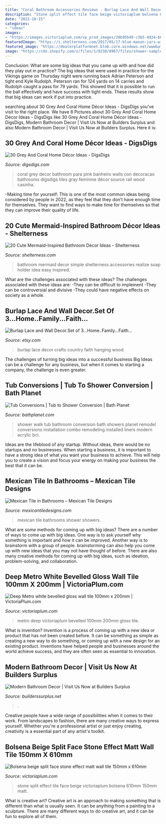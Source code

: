 ```yaml
---
title: "Coral Bathroom Accessories Reviews - Burlap Lace And Wall Decor.set Of 3...home..family...faith..."
description: "Stone split effect tile face beige victoriaplum bolsena 610mm 150mm matt"
date: "2022-10-15"
categories:
- "ideas"
images:
- "https://images.victoriaplum.com/vp_prod_images/29b95b49-c3b5-4924-b6d6-4fbc4c2b8268.jpg?auto=format%2Ccompress&amp;q=55&amp;w=600"
featuredImage: "https://i.shelterness.com/2017/05/17-blue-mason-jars-with-twine-and-starfish-decor-for-stroing-bathroom-supplies.jpg"
featured_image: "https://dealerplatformnet.blob.core.windows.net/wwwbathplanetcom/gallery/original/a74a168b-eae4-49eb-bb6a-aeeb72d07ff7.jpg"
image: "https://cdn.shopify.com/s/files/1/0230/8967/files/shower-sample-2.jpg?7287331952856615955"
---
```



Conclusion: What are some big ideas that you came up with and how did they play out in practice?
The big ideas that were used in practice for the Vikings game on Thursday night were running back Adrian Peterson and tight end Kyle Rudolph. Peterson ran for 124 yards on 14 carries and Rudolph caught a pass for 79 yards. This showed that it is possible to run the ball effectively and have success with tight ends. These results show that big ideas can work if put into practice.

	

		
searching about 30 Grey And Coral Home Décor Ideas - DigsDigs you've visit to the right place. We have 8 Pictures about 30 Grey And Coral Home Décor Ideas - DigsDigs like 30 Grey And Coral Home Décor Ideas - DigsDigs, Modern Bathroom Decor | Visit Us Now at Builders Surplus and also Modern Bathroom Decor | Visit Us Now at Builders Surplus. Here it is:
		
    
## 30 Grey And Coral Home Décor Ideas - DigsDigs

<img loading=lazy src="http://www.digsdigs.com/photos/grey-and-coral-home-decor-ideas-18-554x692.jpg" onerror="this.onerror=null;this.src='https://tse3.mm.bing.net/th?id=OIP.eOBhK84C6n8yx3PG4wvgjAHaJQ&amp;pid=15.1';" alt="30 Grey And Coral Home Décor Ideas - DigsDigs">

_Source: digsdigs.com_

>coral grey decor bathroom para pink banheiro walls con decoracao bathrooms digsdigs tiles gray feminine décor source rail wood casinha. 

	

-Making time for yourself: This is one of the most common ideas being considered by people in 2022, as they feel that they don’t have enough time for themselves. They want to find ways to make time for themselves so that they can improve their quality of life.

    
## 20 Cute Mermaid-Inspired Bathroom Décor Ideas - Shelterness

<img loading=lazy src="https://i.shelterness.com/2017/05/17-blue-mason-jars-with-twine-and-starfish-decor-for-stroing-bathroom-supplies.jpg" onerror="this.onerror=null;this.src='https://tse2.mm.bing.net/th?id=OIP.35y6bemqGDbSMQvLNuZTegHaKH&amp;pid=15.1';" alt="20 Cute Mermaid-Inspired Bathroom Décor Ideas - Shelterness">

_Source: shelterness.com_

>bathroom mermaid decor simple shelterness accessories realize soap holder idea easy inspired. 

	

What are the challenges associated with these ideas?
The challenges associated with these ideas are: 
-They can be difficult to implement
-They can be controversial and divisive
-They could have negative effects on society as a whole.

    
## Burlap Lace And Wall Decor.Set Of 3...Home..Family...Faith...

<img loading=lazy src="https://img0.etsystatic.com/009/0/6402989/il_fullxfull.418325968_b65z.jpg" onerror="this.onerror=null;this.src='https://tse3.mm.bing.net/th?id=OIP.s4NSIPBbvB69dz25GN_swgHaLH&amp;pid=15.1';" alt="Burlap Lace and Wall Decor.Set of 3...Home..Family...Faith...">

_Source: etsy.com_

>burlap lace decor crafts country faith hanging wood. 

	

The challenges of turning big ideas into a successful business
Big Ideas can be a challenge for any business, but when it comes to starting a company, the challenge is even greater.

    
## Tub Conversions | Tub To Shower Conversion | Bath Planet

<img loading=lazy src="https://dealerplatformnet.blob.core.windows.net/wwwbathplanetcom/gallery/original/a74a168b-eae4-49eb-bb6a-aeeb72d07ff7.jpg" onerror="this.onerror=null;this.src='https://tse4.mm.bing.net/th?id=OIP.Rp5CoDyVZzlZnMjcRIR6OAHaLL&amp;pid=15.1';" alt="Tub Conversions | Tub to Shower Conversion | Bath Planet">

_Source: bathplanet.com_

>shower walk tub bathroom conversion bath showers planet remodel conversions installation combo remodeling installed liners modern acrylic bci. 

	

Ideas are the lifeblood of any startup. Without ideas, there would be no startups and no businesses. When starting a business, it is important to have a strong idea of what you want your business to achieve. This will help you to create a vision and focus your energy on making your business the best that it can be.

    
## Mexican Tile In Bathrooms – Mexican Tile Designs

<img loading=lazy src="https://cdn.shopify.com/s/files/1/0230/8967/files/shower-sample-2.jpg?7287331952856615955" onerror="this.onerror=null;this.src='https://tse1.mm.bing.net/th?id=OIP.SoegeUnjG9D9R-XHlegu5AAAAA&amp;pid=15.1';" alt="Mexican Tile in Bathrooms – Mexican Tile Designs">

_Source: mexicantiledesigns.com_

>mexican tile bathrooms shower showers. 

	

What are some methods for coming up with big ideas?
There are a number of ways to come up with big ideas. One way is to ask yourself why something is important and how it can be improved. Another way is to brainstorm with a group of people. brainstorming can also help you come up with new ideas that you may not have thought of before. There are also many creative methods for coming up with big ideas, such as ideation, problem-solving, and collaboration.

    
## Deep Metro White Bevelled Gloss Wall Tile 100mm X 200mm | VictoriaPlum.com

<img loading=lazy src="https://images.victoriaplum.com/vp_prod_images/471f361f-a8b3-45e7-bd9f-898767c2af2d.jpg?auto=format%2Ccompress&amp;q=55&amp;w=600" onerror="this.onerror=null;this.src='https://tse2.mm.bing.net/th?id=OIP.qYjuTQ9FodyT_iUA3WFuDwHaHa&amp;pid=15.1';" alt="Deep Metro white bevelled gloss wall tile 100mm x 200mm | VictoriaPlum.com">

_Source: victoriaplum.com_

>metro deep victoriaplum bevelled 100mm 200mm gloss tile. 

	

What is invention?
Invention is a process of coming up with a new idea or product that has not been created before. It can be something as simple as creating a new way to do something, or coming up with a new design for an existing product. Inventions have helped people and businesses around the world achieve success, and they are often seen as essential to innovation.

    
## Modern Bathroom Decor | Visit Us Now At Builders Surplus

<img loading=lazy src="https://www.builderssurplus.net/wp-content/uploads/2020/01/modern-minimalist-bathroom.jpg" onerror="this.onerror=null;this.src='https://tse4.mm.bing.net/th?id=OIP.v8BlaeaXEIpQ0RtvJYOIQAHaE7&amp;pid=15.1';" alt="Modern Bathroom Decor | Visit Us Now at Builders Surplus">

_Source: builderssurplus.net_

>. 

	

Creative people have a wide range of possibilities when it comes to their work. From landscapes to fashion, there are many creative ways to express yourself. Whether you're a professional artist or just enjoy creating, creativity is a essential part of any artist's toolkit.

    
## Bolsena Beige Split Face Stone Effect Matt Wall Tile 150mm X 610mm

<img loading=lazy src="https://images.victoriaplum.com/vp_prod_images/29b95b49-c3b5-4924-b6d6-4fbc4c2b8268.jpg?auto=format%2Ccompress&amp;q=55&amp;w=600" onerror="this.onerror=null;this.src='https://tse3.mm.bing.net/th?id=OIP.MCqGEN2ArsGQALkXdPvtAAHaHa&amp;pid=15.1';" alt="Bolsena beige split face stone effect matt wall tile 150mm x 610mm">

_Source: victoriaplum.com_

>stone split effect tile face beige victoriaplum bolsena 610mm 150mm matt. 

	

What is creative art?
Creative art is an approach to making something that is different than what is usually seen. It can be anything from a painting to a sculpture. There are many different ways to do creative art, and it can be fun to explore all of them.

